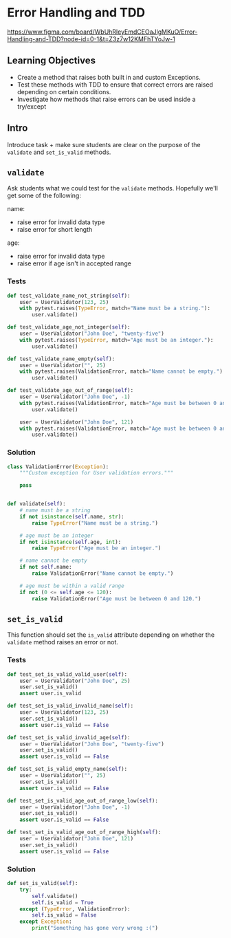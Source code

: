 # Error Handling and TDD

https://www.figma.com/board/WbUhRleyEmdCEOaJlgMKuO/Error-Handling-and-TDD?node-id=0-1&t=Z3z7w12KMFhTYoJw-1

## Learning Objectives

- Create a method that raises both built in and custom Exceptions.
- Test these methods with TDD to ensure that correct errors are raised depending on certain conditions.
- Investigate how methods that raise errors can be used inside a try/except

## Intro

Introduce task + make sure students are clear on the purpose of the `validate` and `set_is_valid` methods.

## `validate`

Ask students what we could test for the `validate` methods. Hopefully we'll get some of the following:

name:

- raise error for invalid data type
- raise error for short length

age:

- raise error for invalid data type
- raise error if age isn't in accepted range

### Tests

```py
def test_validate_name_not_string(self):
    user = UserValidator(123, 25)
    with pytest.raises(TypeError, match="Name must be a string."):
        user.validate()

def test_validate_age_not_integer(self):
    user = UserValidator("John Doe", "twenty-five")
    with pytest.raises(TypeError, match="Age must be an integer."):
        user.validate()

def test_validate_name_empty(self):
    user = UserValidator("", 25)
    with pytest.raises(ValidationError, match="Name cannot be empty."):
        user.validate()

def test_validate_age_out_of_range(self):
    user = UserValidator("John Doe", -1)
    with pytest.raises(ValidationError, match="Age must be between 0 and 120."):
        user.validate()

    user = UserValidator("John Doe", 121)
    with pytest.raises(ValidationError, match="Age must be between 0 and 120."):
        user.validate()
```

### Solution

```py
class ValidationError(Exception):
    """Custom exception for User validation errors."""

    pass


def validate(self):
    # name must be a string
    if not isinstance(self.name, str):
        raise TypeError("Name must be a string.")

    # age must be an integer
    if not isinstance(self.age, int):
        raise TypeError("Age must be an integer.")

    # name cannot be empty
    if not self.name:
        raise ValidationError("Name cannot be empty.")

    # age must be within a valid range
    if not (0 <= self.age <= 120):
        raise ValidationError("Age must be between 0 and 120.")
```

## `set_is_valid`

This function should set the `is_valid` attribute depending on whether the `validate` method raises an error or not.

### Tests

```py
def test_set_is_valid_valid_user(self):
    user = UserValidator("John Doe", 25)
    user.set_is_valid()
    assert user.is_valid

def test_set_is_valid_invalid_name(self):
    user = UserValidator(123, 25)
    user.set_is_valid()
    assert user.is_valid == False

def test_set_is_valid_invalid_age(self):
    user = UserValidator("John Doe", "twenty-five")
    user.set_is_valid()
    assert user.is_valid == False

def test_set_is_valid_empty_name(self):
    user = UserValidator("", 25)
    user.set_is_valid()
    assert user.is_valid == False

def test_set_is_valid_age_out_of_range_low(self):
    user = UserValidator("John Doe", -1)
    user.set_is_valid()
    assert user.is_valid == False

def test_set_is_valid_age_out_of_range_high(self):
    user = UserValidator("John Doe", 121)
    user.set_is_valid()
    assert user.is_valid == False
```

### Solution

```py
def set_is_valid(self):
    try:
        self.validate()
        self.is_valid = True
    except (TypeError, ValidationError):
        self.is_valid = False
    except Exception:
        print("Something has gone very wrong :(")
```
